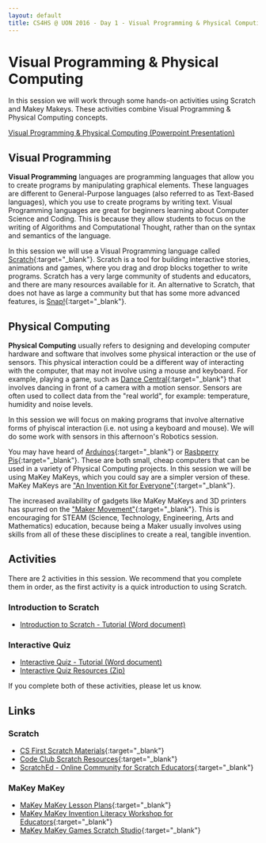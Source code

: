 ```yaml
---
layout: default
title: CS4HS @ UON 2016 - Day 1 - Visual Programming & Physical Computing
---
```


# Visual Programming & Physical Computing

In this session we will work through some hands-on activities using Scratch and Makey Makeys. 
These activities combine Visual Programming & Physical Computing concepts.

[Visual Programming & Physical Computing (Powerpoint Presentation)]()

## Visual Programming

**Visual Programming** languages are programming languages that allow you to create programs by manipulating graphical elements.
These languages are different to General-Purpose languages (also referred to as Text-Based languages), which you use to create programs by writing text.
Visual Programming languages are great for beginners learning about Computer Science and Coding.
This is because they allow students to focus on the writing of Algorithms and Computational Thought, rather than on the syntax and semantics of the language. 

In this session we will use a Visual Programming language called [Scratch](https://scratch.mit.edu/){:target="_blank"}.
Scratch is a tool for building interactive stories, animations and games, where you drag and drop blocks together to write programs. 
Scratch has a very large community of students and educators, and there are many resources available for it.
An alternative to Scratch, that does not have as large a community but that has some more advanced features, is [Snap!](http://snap.berkeley.edu/){:target="_blank"}.

## Physical Computing

**Physical Computing** usually refers to designing and developing computer hardware and software that involves some physical interaction or the use of sensors.
This physical interaction could be a different way of interacting with the computer, that may not involve using a mouse and keyboard.
For example, playing a game, such as [Dance Central](https://www.youtube.com/watch?v=Y-iKWe-U9bY){:target="_blank"} that involves dancing in front of a camera with a motion sensor.
Sensors are often used to collect data from the "real world", for example: temperature, humidity and noise levels.

In this session we will focus on making programs that involve alternative forms of phyiscal interaction (i.e. not using a keyboard and mouse).
We will do some work with sensors in this afternoon's Robotics session.

You may have heard of [Arduinos](https://www.arduino.cc/){:target="_blank"} or [Rasbperry Pis](https://www.raspberrypi.org/){:target="_blank"}.
These are both small, cheap computers that can be used in a variety of Physical Computing projects.
In this session we will be using MaKey MaKeys, which you could say are a simpler version of these.
MaKey MaKeys are ["An Invention Kit for Everyone"](http://makeymakey.com/){:target="_blank"}. 

The increased availability of gadgets like MaKey MaKeys and 3D printers has spurred on the ["Maker Movement"](https://www.techopedia.com/definition/28408/maker-movement){:target="_blank"}.
This is encouraging for STEAM (Science, Technology, Engineering, Arts and Mathematics) education, because being a Maker usually involves using skills from all of these these disciplines to create a real, tangible invention.

## Activities

There are 2 activities in this session. We recommend that you complete them in order, as the first activity is a quick introduction to using Scratch.

### Introduction to Scratch

- [Introduction to Scratch - Tutorial (Word document)](introduction_to_scratch.docx)

### Interactive Quiz

- [Interactive Quiz - Tutorial (Word document)](quiz_activity.docx)
- [Interactive Quiz Resources (Zip)](quiz_resources.zip)

If you complete both of these activities, please let us know. 

## Links

### Scratch

- [CS First Scratch Materials](https://www.cs-first.com/materials){:target="_blank"}
- [Code Club Scratch Resources](https://codeclubprojects.org/en-GB/scratch/){:target="_blank"}
- [ScratchEd - Online Community for Scratch Educators](http://scratched.gse.harvard.edu/){:target="_blank"}

### MaKey MaKey

- [MaKey MaKey Lesson Plans](http://makeymakey.com/lessons/){:target="_blank"}
- [MaKey MaKey Invention Literacy Workshop for Educators](https://sites.google.com/site/makeymakeyk12/home){:target="_blank"}
- [MaKey MaKey Games Scratch Studio](https://scratch.mit.edu/studios/223260/){:target="_blank"}
